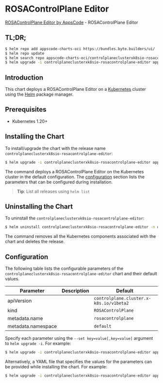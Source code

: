 # ROSAControlPlane Editor

[ROSAControlPlane Editor by AppsCode](https://appscode.com) - ROSAControlPlane Editor

## TL;DR;

```bash
$ helm repo add appscode-charts-oci https://bundles.byte.builders/ui/
$ helm repo update
$ helm search repo appscode-charts-oci/controlplaneclusterxk8sio-rosacontrolplane-editor --version=v0.5.0
$ helm upgrade -i controlplaneclusterxk8sio-rosacontrolplane-editor appscode-charts-oci/controlplaneclusterxk8sio-rosacontrolplane-editor -n default --create-namespace --version=v0.5.0
```

## Introduction

This chart deploys a ROSAControlPlane Editor on a [Kubernetes](http://kubernetes.io) cluster using the [Helm](https://helm.sh) package manager.

## Prerequisites

- Kubernetes 1.20+

## Installing the Chart

To install/upgrade the chart with the release name `controlplaneclusterxk8sio-rosacontrolplane-editor`:

```bash
$ helm upgrade -i controlplaneclusterxk8sio-rosacontrolplane-editor appscode-charts-oci/controlplaneclusterxk8sio-rosacontrolplane-editor -n default --create-namespace --version=v0.5.0
```

The command deploys a ROSAControlPlane Editor on the Kubernetes cluster in the default configuration. The [configuration](#configuration) section lists the parameters that can be configured during installation.

> **Tip**: List all releases using `helm list`

## Uninstalling the Chart

To uninstall the `controlplaneclusterxk8sio-rosacontrolplane-editor`:

```bash
$ helm uninstall controlplaneclusterxk8sio-rosacontrolplane-editor -n default
```

The command removes all the Kubernetes components associated with the chart and deletes the release.

## Configuration

The following table lists the configurable parameters of the `controlplaneclusterxk8sio-rosacontrolplane-editor` chart and their default values.

|     Parameter      | Description |                      Default                       |
|--------------------|-------------|----------------------------------------------------|
| apiVersion         |             | <code>controlplane.cluster.x-k8s.io/v1beta2</code> |
| kind               |             | <code>ROSAControlPlane</code>                      |
| metadata.name      |             | <code>rosacontrolplane</code>                      |
| metadata.namespace |             | <code>default</code>                               |


Specify each parameter using the `--set key=value[,key=value]` argument to `helm upgrade -i`. For example:

```bash
$ helm upgrade -i controlplaneclusterxk8sio-rosacontrolplane-editor appscode-charts-oci/controlplaneclusterxk8sio-rosacontrolplane-editor -n default --create-namespace --version=v0.5.0 --set apiVersion=controlplane.cluster.x-k8s.io/v1beta2
```

Alternatively, a YAML file that specifies the values for the parameters can be provided while
installing the chart. For example:

```bash
$ helm upgrade -i controlplaneclusterxk8sio-rosacontrolplane-editor appscode-charts-oci/controlplaneclusterxk8sio-rosacontrolplane-editor -n default --create-namespace --version=v0.5.0 --values values.yaml
```
